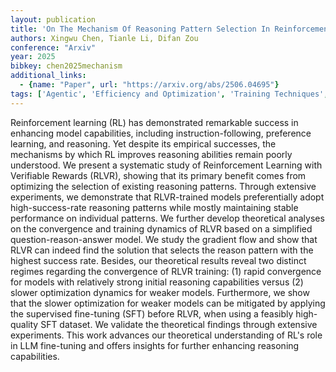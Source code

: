 ```yaml
---
layout: publication
title: 'On The Mechanism Of Reasoning Pattern Selection In Reinforcement Learning For Language Models'
authors: Xingwu Chen, Tianle Li, Difan Zou
conference: "Arxiv"
year: 2025
bibkey: chen2025mechanism
additional_links:
  - {name: "Paper", url: "https://arxiv.org/abs/2506.04695"}
tags: ['Agentic', 'Efficiency and Optimization', 'Training Techniques', 'Tools', 'Reinforcement Learning', 'Pretraining Methods', 'Fine-Tuning']
---
```

Reinforcement learning (RL) has demonstrated remarkable success in enhancing model capabilities, including instruction-following, preference learning, and reasoning. Yet despite its empirical successes, the mechanisms by which RL improves reasoning abilities remain poorly understood. We present a systematic study of Reinforcement Learning with Verifiable Rewards (RLVR), showing that its primary benefit comes from optimizing the selection of existing reasoning patterns. Through extensive experiments, we demonstrate that RLVR-trained models preferentially adopt high-success-rate reasoning patterns while mostly maintaining stable performance on individual patterns. We further develop theoretical analyses on the convergence and training dynamics of RLVR based on a simplified question-reason-answer model. We study the gradient flow and show that RLVR can indeed find the solution that selects the reason pattern with the highest success rate. Besides, our theoretical results
  reveal two distinct regimes regarding the convergence of RLVR training: (1) rapid convergence for models with relatively strong initial reasoning capabilities versus (2) slower optimization dynamics for weaker models. Furthermore, we show that the slower optimization for weaker models can be mitigated by applying the supervised fine-tuning (SFT) before RLVR, when using a feasibly high-quality SFT dataset. We validate the theoretical findings through extensive experiments. This work advances our theoretical understanding of RL's role in LLM fine-tuning and offers insights for further enhancing reasoning capabilities.
